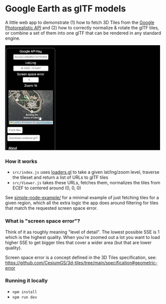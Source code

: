 # Google Earth as glTF models

A little web app to demonstrate (1) how to fetch 3D Tiles from the [Google Photorealistic API](https://developers.google.com/maps/documentation/tile/3d-tiles) and (2) how to correctly normalize & rotate the glTF tiles, or combine a set of them into one glTF that can be rendered in any standard engine. 

![](media/google-earth-3d-tiles.gif)


### How it works

- `src/index.js` uses [loaders.gl](https://loaders.gl/) to take a given lat/lng/zoom level, traverse the tileset and return a list of URLs to glTF tiles
- `src/Viewer.js` takes these URLs, fetches them, normalizes the tiles from ECEF to centered around (0, 0, 0)

See [simple-node-example/](simple-node-example) for a minimal example of just fetching tiles for a given region, which all the extra logic the app does around filtering for tiles that match the requested screen space error.

### What is "screen space error"?

Think of it as roughly meaning "level of detail". The lowest possible SSE is 1 which is the highest quality. When you're zoomed out a lot you want to load higher SSE to get bigger tiles that cover a wider area (but that are lower quality).

Screen space error is a concept defined in the 3D Tiles specification, see: https://github.com/CesiumGS/3d-tiles/tree/main/specification#geometric-error

### Running it locally

- `npm install`
- `npm run dev`
